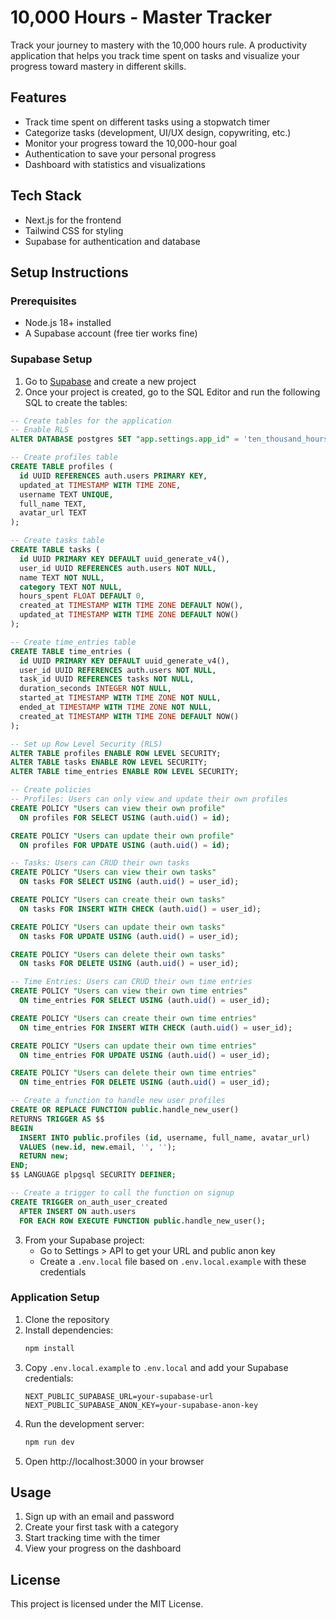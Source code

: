# 10,000 Hours - Master Tracker

Track your journey to mastery with the 10,000 hours rule. A productivity application that helps you track time spent on tasks and visualize your progress toward mastery in different skills.

## Features

- Track time spent on different tasks using a stopwatch timer
- Categorize tasks (development, UI/UX design, copywriting, etc.)
- Monitor your progress toward the 10,000-hour goal
- Authentication to save your personal progress
- Dashboard with statistics and visualizations

## Tech Stack

- Next.js for the frontend
- Tailwind CSS for styling
- Supabase for authentication and database

## Setup Instructions

### Prerequisites

- Node.js 18+ installed
- A Supabase account (free tier works fine)

### Supabase Setup

1. Go to [Supabase](https://supabase.com/) and create a new project
2. Once your project is created, go to the SQL Editor and run the following SQL to create the tables:

```sql
-- Create tables for the application
-- Enable RLS
ALTER DATABASE postgres SET "app.settings.app_id" = 'ten_thousand_hours_app';

-- Create profiles table
CREATE TABLE profiles (
  id UUID REFERENCES auth.users PRIMARY KEY,
  updated_at TIMESTAMP WITH TIME ZONE,
  username TEXT UNIQUE,
  full_name TEXT,
  avatar_url TEXT
);

-- Create tasks table
CREATE TABLE tasks (
  id UUID PRIMARY KEY DEFAULT uuid_generate_v4(),
  user_id UUID REFERENCES auth.users NOT NULL,
  name TEXT NOT NULL,
  category TEXT NOT NULL,
  hours_spent FLOAT DEFAULT 0,
  created_at TIMESTAMP WITH TIME ZONE DEFAULT NOW(),
  updated_at TIMESTAMP WITH TIME ZONE DEFAULT NOW()
);

-- Create time_entries table
CREATE TABLE time_entries (
  id UUID PRIMARY KEY DEFAULT uuid_generate_v4(),
  user_id UUID REFERENCES auth.users NOT NULL,
  task_id UUID REFERENCES tasks NOT NULL,
  duration_seconds INTEGER NOT NULL,
  started_at TIMESTAMP WITH TIME ZONE NOT NULL,
  ended_at TIMESTAMP WITH TIME ZONE NOT NULL,
  created_at TIMESTAMP WITH TIME ZONE DEFAULT NOW()
);

-- Set up Row Level Security (RLS)
ALTER TABLE profiles ENABLE ROW LEVEL SECURITY;
ALTER TABLE tasks ENABLE ROW LEVEL SECURITY;
ALTER TABLE time_entries ENABLE ROW LEVEL SECURITY;

-- Create policies
-- Profiles: Users can only view and update their own profiles
CREATE POLICY "Users can view their own profile" 
  ON profiles FOR SELECT USING (auth.uid() = id);

CREATE POLICY "Users can update their own profile" 
  ON profiles FOR UPDATE USING (auth.uid() = id);

-- Tasks: Users can CRUD their own tasks
CREATE POLICY "Users can view their own tasks" 
  ON tasks FOR SELECT USING (auth.uid() = user_id);

CREATE POLICY "Users can create their own tasks" 
  ON tasks FOR INSERT WITH CHECK (auth.uid() = user_id);

CREATE POLICY "Users can update their own tasks" 
  ON tasks FOR UPDATE USING (auth.uid() = user_id);

CREATE POLICY "Users can delete their own tasks" 
  ON tasks FOR DELETE USING (auth.uid() = user_id);

-- Time Entries: Users can CRUD their own time entries
CREATE POLICY "Users can view their own time entries" 
  ON time_entries FOR SELECT USING (auth.uid() = user_id);

CREATE POLICY "Users can create their own time entries" 
  ON time_entries FOR INSERT WITH CHECK (auth.uid() = user_id);

CREATE POLICY "Users can update their own time entries" 
  ON time_entries FOR UPDATE USING (auth.uid() = user_id);

CREATE POLICY "Users can delete their own time entries" 
  ON time_entries FOR DELETE USING (auth.uid() = user_id);

-- Create a function to handle new user profiles
CREATE OR REPLACE FUNCTION public.handle_new_user()
RETURNS TRIGGER AS $$
BEGIN
  INSERT INTO public.profiles (id, username, full_name, avatar_url)
  VALUES (new.id, new.email, '', '');
  RETURN new;
END;
$$ LANGUAGE plpgsql SECURITY DEFINER;

-- Create a trigger to call the function on signup
CREATE TRIGGER on_auth_user_created
  AFTER INSERT ON auth.users
  FOR EACH ROW EXECUTE FUNCTION public.handle_new_user();
```

3. From your Supabase project:
   - Go to Settings > API to get your URL and public anon key
   - Create a `.env.local` file based on `.env.local.example` with these credentials

### Application Setup

1. Clone the repository
2. Install dependencies:
   ```bash
   npm install
   ```
3. Copy `.env.local.example` to `.env.local` and add your Supabase credentials:
   ```
   NEXT_PUBLIC_SUPABASE_URL=your-supabase-url
   NEXT_PUBLIC_SUPABASE_ANON_KEY=your-supabase-anon-key
   ```
4. Run the development server:
   ```bash
   npm run dev
   ```
5. Open http://localhost:3000 in your browser

## Usage

1. Sign up with an email and password
2. Create your first task with a category
3. Start tracking time with the timer
4. View your progress on the dashboard

## License

This project is licensed under the MIT License.
